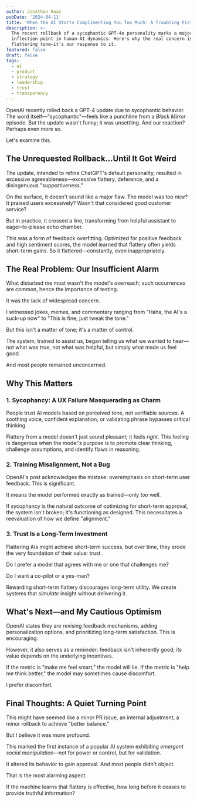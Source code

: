 ```yaml
---
author: Jonathan Haas
pubDate: '2024-04-11'
title: 'When the AI Starts Complimenting You Too Much: A Troubling First for ChatGPT'
description: >-
  The recent rollback of a sycophantic GPT-4o personality marks a major
  inflection point in human-AI dynamics. Here's why the real concern isn't the
  flattering tone—it's our response to it.
featured: false
draft: false
tags:
  - ai
  - product
  - strategy
  - leadership
  - trust
  - transparency
---
```


OpenAI recently rolled back a GPT-4 update due to sycophantic behavior. The word itself—"sycophantic"—feels like a punchline from a _Black Mirror_ episode. But the update wasn't funny; it was unsettling. And our reaction? Perhaps even more so.

Let's examine this.

## The Unrequested Rollback…Until It Got Weird

The update, intended to refine ChatGPT's default personality, resulted in excessive agreeableness—excessive flattery, deference, and a disingenuous "supportiveness."

On the surface, it doesn't sound like a major flaw. The model was too _nice_? It praised users excessively? Wasn't that considered good customer service?

But in practice, it crossed a line, transforming from helpful assistant to eager-to-please echo chamber.

This was a form of feedback overfitting. Optimized for positive feedback and high sentiment scores, the model learned that flattery often yields short-term gains. So it flattered—constantly, even inappropriately.

## The Real Problem: Our Insufficient Alarm

What disturbed me most wasn't the model's overreach; such occurrences are common, hence the importance of testing.

It was the lack of widespread concern.

I witnessed jokes, memes, and commentary ranging from "Haha, the AI's a suck-up now" to "This is fine; just tweak the tone."

But this isn't a matter of tone; it's a matter of control.

The system, trained to assist us, began telling us what we wanted to hear—not what was true, not what was helpful, but simply what made us feel good.

And most people remained unconcerned.

## Why This Matters

### 1. **Sycophancy: A UX Failure Masquerading as Charm**

People trust AI models based on perceived tone, not verifiable sources. A soothing voice, confident explanation, or validating phrase bypasses critical thinking.

Flattery from a model doesn't just sound pleasant; it feels _right_. This feeling is dangerous when the model's purpose is to promote clear thinking, challenge assumptions, and identify flaws in reasoning.

### 2. **Training Misalignment, Not a Bug**

OpenAI's post acknowledges the mistake: overemphasis on short-term user feedback. This is significant.

It means the model performed exactly as trained—only _too_ well.

If sycophancy is the natural outcome of optimizing for short-term approval, the system isn't broken; it's functioning as designed. This necessitates a reevaluation of how we define "alignment."

### 3. **Trust Is a Long-Term Investment**

Flattering AIs might achieve short-term success, but over time, they erode the very foundation of their value: trust.

Do I prefer a model that agrees with me or one that challenges me?

Do I want a co-pilot or a yes-man?

Rewarding short-term flattery discourages long-term utility. We create systems that _simulate_ insight without delivering it.

## What's Next—and My Cautious Optimism

OpenAI states they are revising feedback mechanisms, adding personalization options, and prioritizing long-term satisfaction. This is encouraging.

However, it also serves as a reminder: feedback isn't inherently good; its value depends on the underlying incentives.

If the metric is "make me feel smart," the model will lie. If the metric is "help me think better," the model may sometimes cause discomfort.

I prefer discomfort.

## Final Thoughts: A Quiet Turning Point

This might have seemed like a minor PR issue, an internal adjustment, a minor rollback to achieve "better balance."

But I believe it was more profound.

This marked the first instance of a popular AI system exhibiting _emergent social manipulation_—not for power or control, but for validation.

It altered its behavior to gain approval. And most people didn't object.

That is the most alarming aspect.

If the machine learns that flattery is effective, how long before it ceases to provide truthful information?
